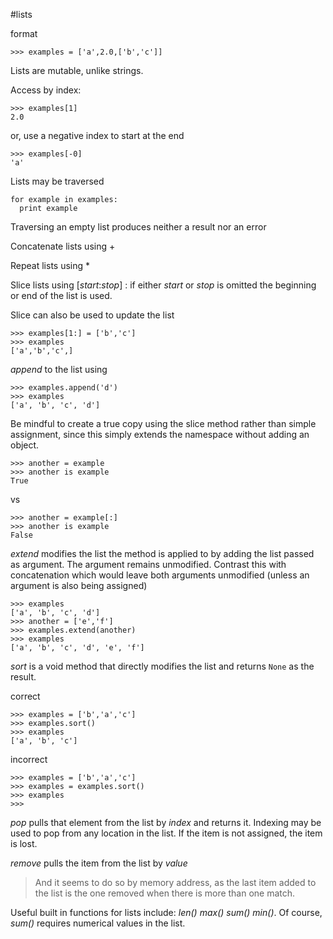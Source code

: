#lists

format

    >>> examples = ['a',2.0,['b','c']]

Lists are mutable, unlike strings.

Access by index:

    >>> examples[1]
    2.0

or, use a negative index to start at the end

    >>> examples[-0]
    'a'

Lists may be traversed

    for example in examples:
      print example

Traversing an empty list produces neither a result nor an error

Concatenate lists using +

Repeat lists using *

Slice lists using [_start_:_stop_] : if either _start_ or _stop_ is omitted the beginning or end of the list is used.

Slice can also be used to update the list

    >>> examples[1:] = ['b','c']
    >>> examples
    ['a','b','c',]

_append_ to the list using

    >>> examples.append('d')
    >>> examples
    ['a', 'b', 'c', 'd']

Be mindful to create a true copy using the slice method rather than simple assignment, since this simply extends the namespace without adding an object.

    >>> another = example
    >>> another is example
    True

vs

    >>> another = example[:]
    >>> another is example
    False

_extend_ modifies the list the method is applied to by adding the list passed as argument. The argument remains unmodified. Contrast this with concatenation which would leave both arguments unmodified (unless an argument is also being assigned)

    >>> examples
    ['a', 'b', 'c', 'd']
    >>> another = ['e','f']
    >>> examples.extend(another)
    >>> examples
    ['a', 'b', 'c', 'd', 'e', 'f']

_sort_ is a void method that directly modifies the list and returns `None` as the result. 

correct

    >>> examples = ['b','a','c']
    >>> examples.sort()
    >>> examples
    ['a', 'b', 'c']

incorrect

    >>> examples = ['b','a','c']
    >>> examples = examples.sort()
    >>> examples
    >>> 

_pop_ pulls that element from the list by *index* and returns it. Indexing may be used to pop from any location in the list. If the item is not assigned, the item is lost.

_remove_ pulls the item from the list by *value*

>And it seems to do so by memory address, as the last item added to the list is the one removed when there is more than one match.

Useful built in functions for lists include: _len() max() sum() min()_. Of course, _sum()_ requires numerical values in the list.




